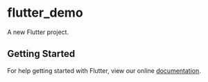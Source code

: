 # flutter_demo
A new Flutter project.

## Getting Started

For help getting started with Flutter, view our online
[documentation](https://flutter.io/).
